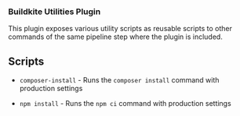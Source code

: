 ### Buildkite Utilities Plugin

This plugin exposes various utility scripts as reusable scripts to other commands of the same pipeline step where the plugin is included.

## Scripts
- `composer-install` - Runs the `composer install` command with production settings

- `npm install` - Runs the `npm ci` command with production settings